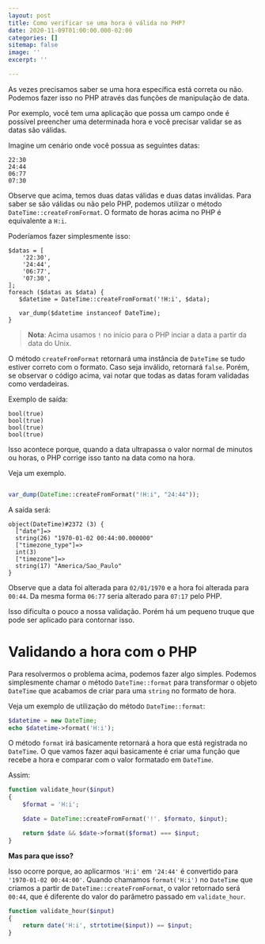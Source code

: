 ```yaml
---
layout: post
title: Como verificar se uma hora é válida no PHP?
date: 2020-11-09T01:00:00.000-02:00
categories: []
sitemap: false
image: ''
excerpt: ''

---
```

As vezes precisamos saber se uma hora específica está correta ou não. Podemos fazer isso no PHP através das funções de manipulação de data.

Por exemplo, você tem uma aplicação que possa um campo onde é possível preencher uma determinada hora e você precisar validar se as datas são válidas. 

Imagine um cenário onde você possua as seguintes datas:

```
22:30
24:44
06:77
07:30
```

Observe que acima, temos duas datas válidas e duas datas inválidas. Para saber se são válidas ou não pelo PHP, podemos utilizar o método `DateTime::createFromFormat`. O formato de horas acima no PHP é equivalente a `H:i`.

Poderíamos fazer simplesmente isso:

```
$datas = [
    '22:30',
    '24:44',
    '06:77',
    '07:30',
];
foreach ($datas as $data) {
   $datetime = DateTime::createFromFormat('!H:i', $data);
   
   var_dump($datetime instanceof DateTime);
}
```

> **Nota**: Acima usamos `!` no início para o PHP inciar a data a partir da data do Unix.

O método `createFromFormat` retornará uma instância de `DateTime` se tudo estiver correto com o formato. Caso seja inválido, retornará `false`. Porém, se observar o código acima, vai notar que todas as datas foram validadas como verdadeiras.

Exemplo de saída:
```
bool(true)
bool(true)
bool(true)
bool(true)
```

Isso acontece porque, quando a data ultrapassa o valor normal de minutos ou horas, o PHP corrige isso tanto na data como na hora.

Veja um exemplo.

```php

var_dump(DateTime::createFromFormat("!H:i", "24:44"));
```

A saída será:

```
object(DateTime)#2372 (3) {
  ["date"]=>
  string(26) "1970-01-02 00:44:00.000000"
  ["timezone_type"]=>
  int(3)
  ["timezone"]=>
  string(17) "America/Sao_Paulo"
}
```

Observe que a data foi alterada para `02/01/1970` e a hora foi alterada para `00:44`. Da mesma forma `06:77` seria alterado para `07:17` pelo PHP. 

Isso dificulta o pouco a nossa validação. Porém há um pequeno truque que pode ser aplicado para contornar isso.

# Validando a hora com o PHP

Para resolvermos o problema acima, podemos fazer algo simples. Podemos simplesmente chamar o método `DateTime::format` para transformar o objeto `DateTime` que acabamos de criar para uma `string` no formato de hora.

Veja um exemplo de utilização do método `DateTime::format`:

```php
$datetime = new DateTime;
echo $datetime->format('H:i');
```

O método `format` irá basicamente retornará a hora que está registrada no `DateTime`. 
O que vamos fazer aqui basicamente é criar uma função que recebe a hora e comparar com o valor formatado em `DateTime`.

Assim:

```php
function validate_hour($input) 
{
    $format = 'H:i';

    $date = DateTime::createFromFormat('!'. $formato, $input);

    return $date && $date->format($format) === $input;
}
```

**Mas para que isso?**

Isso ocorre porque, ao aplicarmos `'H:i'` em `'24:44'` é convertido para `'1970-01-02 00:44:00'`. Quando chamamos `format('H:i')` no `DateTime` que criamos a partir de `DateTime::createFromFormat`, o valor retornado será `00:44`, que é diferente do valor do parâmetro passado em `validate_hour`.


```php
function validate_hour($input)
{
    return date('H:i', strtotime($input)) == $input;
}
```
